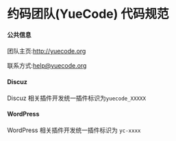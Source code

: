 # 约码团队(YueCode) 代码规范


#### 公共信息

团队主页:http://yuecode.org

联系方式:[help@yuecode.org](mailto:help@yuecode.org)


#### Discuz

Discuz 相关插件开发统一插件标识为`yuecode_XXXXX`


#### WordPress

WordPress 相关插件开发统一插件标识为 `yc-xxxx`



